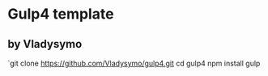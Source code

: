 # Gulp4 template
## by Vladysymo

`git clone https://github.com/Vladysymo/gulp4.git
cd gulp4
npm install
gulp
